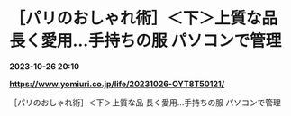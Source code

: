 # ［パリのおしゃれ術］＜下＞上質な品 長く愛用…手持ちの服 パソコンで管理

**2023-10-26 20:10**

**https://www.yomiuri.co.jp/life/20231026-OYT8T50121/**

［パリのおしゃれ術］＜下＞上質な品 長く愛用…手持ちの服 パソコンで管理
